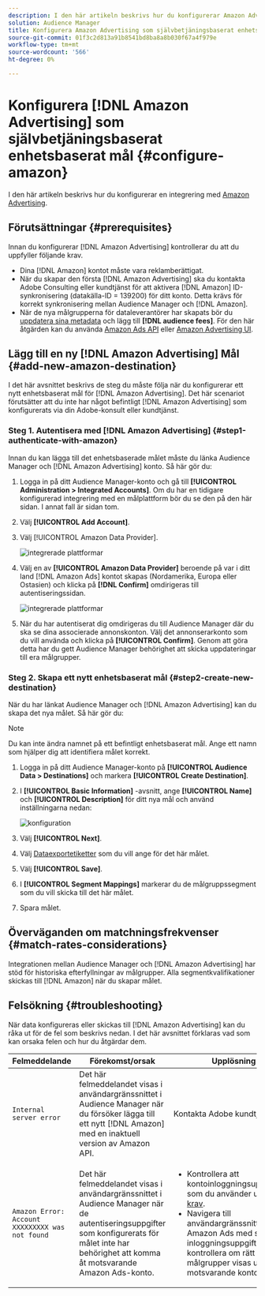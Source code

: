 ```yaml
---
description: I den här artikeln beskrivs hur du konfigurerar Amazon Advertising för både nya och befintliga integreringar.
solution: Audience Manager
title: Konfigurera Amazon Advertising som självbetjäningsbaserat enhetsbaserat mål
source-git-commit: 01f3c2d813a91b8541bd8ba8a8b030f67a4f979e
workflow-type: tm+mt
source-wordcount: '566'
ht-degree: 0%

---
```



# Konfigurera [!DNL Amazon Advertising] som självbetjäningsbaserat enhetsbaserat mål {#configure-amazon}

I den här artikeln beskrivs hur du konfigurerar en integrering med [Amazon Advertising](https://advertising.amazon.com/API/docs/en-us).

## Förutsättningar {#prerequisites}

Innan du konfigurerar [!DNL Amazon Advertising] kontrollerar du att du uppfyller följande krav.

* Dina [!DNL Amazon] kontot måste vara reklamberättigat.
* När du skapar den första [!DNL Amazon Advertising] ska du kontakta Adobe Consulting eller kundtjänst för att aktivera [!DNL Amazon] ID-synkronisering (datakälla-ID = 139200) för ditt konto. Detta krävs för korrekt synkronisering mellan Audience Manager och [!DNL Amazon].
* När de nya målgrupperna för dataleverantörer har skapats bör du [uppdatera sina metadata](https://advertising.amazon.com/API/docs/en-us/data-provider/openapi#tag/Metadata/paths/~1v2~1dp~1audiencemetadata~1%7BaudienceId%7D/put) och lägg till **[!DNL audience fees]**. För den här åtgärden kan du använda [Amazon Ads API](https://advertising.amazon.com/API/docs/en-us/guides/onboarding/apply-for-access) eller [Amazon Advertising UI](https://advertising.amazon.com/).

## Lägg till en ny [!DNL Amazon Advertising] Mål {#add-new-amazon-destination}

I det här avsnittet beskrivs de steg du måste följa när du konfigurerar ett nytt enhetsbaserat mål för [!DNL Amazon Advertising]. Det här scenariot förutsätter att du inte har något befintligt [!DNL Amazon Advertising] som konfigurerats via din Adobe-konsult eller kundtjänst.

### Steg 1. Autentisera med [!DNL Amazon Advertising] {#step1-authenticate-with-amazon}

Innan du kan lägga till det enhetsbaserade målet måste du länka Audience Manager och [!DNL Amazon Advertising] konto. Så här gör du:

1. Logga in på ditt Audience Manager-konto och gå till **[!UICONTROL Administration > Integrated Accounts]**. Om du har en tidigare konfigurerad integrering med en målplattform bör du se den på den här sidan. I annat fall är sidan tom.
1. Välj **[!UICONTROL Add Account]**.
1. Välj [!UICONTROL Amazon Data Provider].

   ![integrerade plattformar](assets/dbd-amazon-without-options.png)

1. Välj en av **[!UICONTROL Amazon Data Provider]** beroende på var i ditt land [!DNL Amazon Ads] kontot skapas (Nordamerika, Europa eller Ostasien) och klicka på **[!DNL Confirm]** omdirigeras till autentiseringssidan.

   ![integrerade plattformar](assets/dbd-amazon-with-options.png)

1. När du har autentiserat dig omdirigeras du till Audience Manager där du ska se dina associerade annonskonton. Välj det annonserarkonto som du vill använda och klicka på **[!UICONTROL Confirm]**. Genom att göra detta har du gett Audience Manager behörighet att skicka uppdateringar till era målgrupper.

### Steg 2. Skapa ett nytt enhetsbaserat mål {#step2-create-new-destination}

När du har länkat Audience Manager och [!DNL Amazon Advertising] kan du skapa det nya målet. Så här gör du:

>[!NOTE]
>
>Du kan inte ändra namnet på ett befintligt enhetsbaserat mål. Ange ett namn som hjälper dig att identifiera målet korrekt.

1. Logga in på ditt Audience Manager-konto på **[!UICONTROL Audience Data > Destinations]** och markera **[!UICONTROL Create Destination]**.
1. I **[!UICONTROL Basic Information]** -avsnitt, ange **[!UICONTROL Name]** och **[!UICONTROL Description]** för ditt nya mål och använd inställningarna nedan:

   ![konfiguration](assets/dbd-new-account-amazon.png)

1. Välj **[!UICONTROL Next]**.
1. Välj [Dataexportetiketter](/help/using/features/data-export-controls.md#controls-labels) som du vill ange för det här målet.
1. Välj **[!UICONTROL Save]**.
1. I **[!UICONTROL Segment Mappings]** markerar du de målgruppssegment som du vill skicka till det här målet.
1. Spara målet.

## Överväganden om matchningsfrekvenser {#match-rates-considerations}

Integrationen mellan Audience Manager och [!DNL Amazon Advertising] har stöd för historiska efterfyllningar av målgrupper. Alla segmentkvalifikationer skickas till [!DNL Amazon] när du skapar målet.

## Felsökning {#troubleshooting}

När data konfigureras eller skickas till [!DNL Amazon Advertising] kan du råka ut för de fel som beskrivs nedan. I det här avsnittet förklaras vad som kan orsaka felen och hur du åtgärdar dem.

| Felmeddelande | Förekomst/orsak | Upplösning |
|---|---|---|
| `Internal server error` | Det här felmeddelandet visas i användargränssnittet i Audience Manager när du försöker lägga till ett nytt [!DNL Amazon] med en inaktuell version av Amazon API. | Kontakta Adobe kundtjänst. |
| `Amazon Error: Account XXXXXXXXX was not found` | Det här felmeddelandet visas i användargränssnittet i Audience Manager när de autentiseringsuppgifter som konfigurerats för målet inte har behörighet att komma åt motsvarande Amazon Ads-konto. | <ul><li>Kontrollera att kontoinloggningsuppgifterna som du använder uppfyller [krav](#prerequisites).</li><li>Navigera till användargränssnittet för Amazon Ads med samma inloggningsuppgifter och kontrollera om rätt målgrupper visas under motsvarande konto. </li></ul> |
